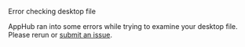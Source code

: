 Error checking desktop file

AppHub ran into some errors while trying to examine your desktop file. Please rerun or [submit an issue](https://github.com/elementary/houston/issues/new).
